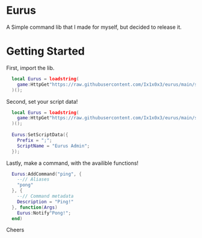 # Eurus
A Simple command lib that I made for myself, but decided to release it.

# Getting Started

First, import the lib.

```lua
  local Eurus = loadstring(
    game:HttpGet"https://raw.githubusercontent.com/Ix1x0x3/eurus/main/src/index.lua"
  )();
```

Second, set your script data! <optional>

```lua
  local Eurus = loadstring(
    game:HttpGet"https://raw.githubusercontent.com/Ix1x0x3/eurus/main/src/index.lua"
  )();
  
  Eurus:SetScriptData({
    Prefix = ";";
    ScriptName = "Eurus Admin";
  });
```

  Lastly, make a command, with the availible functions!
  
  ```lua
    Eurus:AddCommand("ping", {
      --// Aliases
      "pong"
    }, {
      --// Command metadata
      Description = "Ping!"
    }, function(Args)
      Eurus:Notify"Pong!";
    end)
  ```
  
 Cheers
